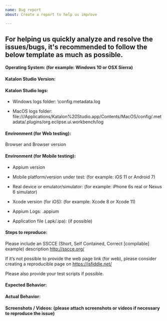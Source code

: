 ```yaml
---
name: Bug report
about: Create a report to help us improve

---
```


## For helping us quickly analyze and resolve the issues/bugs, it's recommended to follow the below template as much as possible.


#### Operating System: (for example: Windows 10 or OSX Sierra)

#### Katalon Studio Version:

#### Katalon Studio logs:

* Windows logs folder: <Katalon Studio folder>\config\.metadata\.log

* MacOS logs folder: file:///Applications/Katalon%20Studio.app/Contents/MacOS/config/.metadata/.plugins/org.eclipse.ui.workbench/log

#### Environment (for Web testing):

Browser and Browser version

#### Environment (for Mobile testing):

* Appium version

* Mobile platform/version under test: (for example: iOS 11 or Android 7)

* Real device or emulator/simulator: (for example: iPhone 6s real or Nexus 6 simulator)

* Xcode version (for iOS): (for example: Xcode 8 or Xcode 11)

* Appium Logs: <Project folder>\.appium

* Application file (.apk/.ipa): (if possible)

#### Steps to reproduce:

Please include an SSCCE (Short, Self Contained, Correct [compilable] example) description http://sscce.org/

If it’s not possible to provide the web page link (for web), please consider creating a reproducible page on https://jsfiddle.net/

Please also provide your test scripts if possible.

#### Expected Behavior:

#### Actual Behavior:

#### Screenshots / Videos: (please attach screenshots or videos if necessary to reproduce the issue)
